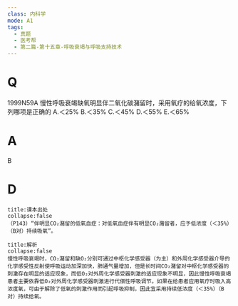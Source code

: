 ```yaml
---
class: 内科学
mode: A1
tags:
  - 真题
  - 医考帮
  - 第二篇-第十五章-呼吸衰竭与呼吸支持技术
---
```


# Q
1999N59A 慢性呼吸衰竭缺氧明显伴二氧化碳潴留时，采用氧疗的给氧浓度，下列哪项是正确的
A.＜25%
B.＜35%
C.＜45%
D.＜55%
E.＜65%

# A
B
# D
```ad-note
title:课本出处
collapse:false
（P143）“伴明显CO₂潴留的低氧血症：对低氧血症伴有明显CO₂潴留者，应予低浓度（＜35%）（B对）持续吸氧”。
```

```ad-summary
title:解析
collapse:false
慢性呼吸衰竭时，CO₂潴留和缺O₂分别可通过中枢化学感受器（为主）和外周化学感受器介导的化学感受性反射使呼吸运动加深加快，肺通气量增加，但是长时间CO₂潴留对中枢化学感受器的刺激存在明显的适应现象，而低O₂对外周化学感受器刺激的适应现象不明显，因此慢性呼吸衰竭患者主要依靠低O₂对外周化学感受器刺激进行代偿性呼吸调节。如果在给患者应用氧疗时吸入高浓度氧，可由于解除了低氧的刺激作用而引起呼吸抑制，因此宜采用持续低浓度（＜35%）（B对）持续给氧。
```

